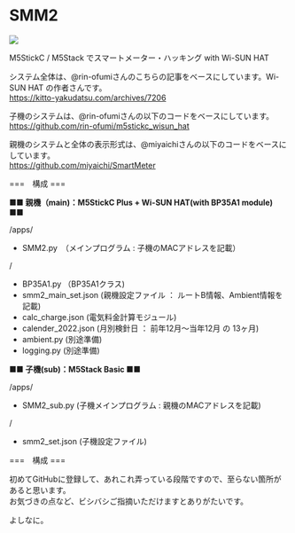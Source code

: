 # SMM2

![](https://user-images.githubusercontent.com/104808539/166867477-ab20fcc8-4fde-4fc2-acc3-3494b3b07c65.jpg)

M5StickC / M5Stack でスマートメーター・ハッキング with Wi-SUN HAT

システム全体は、@rin-ofumiさんのこちらの記事をベースにしています。Wi-SUN HAT の作者さんです。<br>
https://kitto-yakudatsu.com/archives/7206

子機のシステムは、@rin-ofumiさんの以下のコードをベースにしています。</br>
https://github.com/rin-ofumi/m5stickc_wisun_hat

親機のシステムと全体の表示形式は、@miyaichiさんの以下のコードをベースにしています。</br>
https://github.com/miyaichi/SmartMeter

===　構成 ===

**■■ 親機（main)：M5StickC Plus + Wi-SUN HAT(with BP35A1 module) ■■**

/apps/

- SMM2.py　（メインプログラム : 子機のMACアドレスを記載）

/

- BP35A1.py （BP35A1クラス)
- smm2_main_set.json (親機設定ファイル ： ルートB情報、Ambient情報を記載)
- calc_charge.json (電気料金計算モジュール)
- calender_2022.json (月別検針日 ： 前年12月〜当年12月 の 13ヶ月)
- ambient.py (別途準備)
- logging.py (別途準備)

**■■ 子機(sub)：M5Stack Basic ■■**

/apps/

- SMM2_sub.py (子機メインプログラム : 親機のMACアドレスを記載)

/

- smm2_set.json (子機設定ファイル)

===　構成 ===

初めてGitHubに登録して、あれこれ弄っている段階ですので、至らない箇所があると思います。</br>
お気づきの点など、ビシバシご指摘いただけますとありがたいです。</br>

よしなに。
